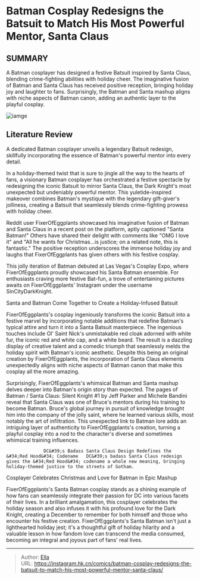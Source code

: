 # Batman Cosplay Redesigns the Batsuit to Match His Most Powerful Mentor, Santa Claus


## SUMMARY 



  A Batman cosplayer has designed a festive Batsuit inspired by Santa Claus, blending crime-fighting abilities with holiday cheer.   The imaginative fusion of Batman and Santa Claus has received positive reception, bringing holiday joy and laughter to fans.   Surprisingly, the Batman and Santa mashup aligns with niche aspects of Batman canon, adding an authentic layer to the playful cosplay.  

![iamge](https://static1.srcdn.com/wordpress/wp-content/uploads/2023/08/batman-and-santa-in-silent-knight-ben-oliver-comic-art.jpg)

## Literature Review

A dedicated Batman cosplayer unveils a legendary Batsuit redesign, skillfully incorporating the essence of Batman&#39;s powerful mentor into every detail.




In a holiday-themed twist that is sure to jingle all the way to the hearts of fans, a visionary Batman cosplayer has orchestrated a festive spectacle by redesigning the iconic Batsuit to mirror Santa Claus, the Dark Knight&#39;s most unexpected but undeniably powerful mentor. This yuletide-inspired makeover combines Batman&#39;s mystique with the legendary gift-giver&#39;s jolliness, creating a Batsuit that seamlessly blends crime-fighting prowess with holiday cheer.




Reddit user FixerOfEggplants showcased his imaginative fusion of Batman and Santa Claus in a recent post on the platform, aptly captioned &#34;Santa Batman!&#34; Others have shared their delight with comments like &#34;OMG I love it&#34; and &#34;All he wants for Christmas…is justice; on a related note, this is fantastic.&#34; The positive reception underscores the immense holiday joy and laughs that FixerOfEggplants has given others with his festive cosplay.


 

This jolly iteration of Batman debuted at Las Vegas&#39;s Cosplay Expo, where FixerOfEggplants proudly showcased his Santa Batman ensemble. For enthusiasts craving more festive Bat-fun, a trove of entertaining pictures awaits on FixerOfEggplants&#39; Instagram under the username SinCityDarkKnight.





 Santa and Batman Come Together to Create a Holiday-Infused Batsuit 
          

FixerOfEggplants&#39;s cosplay ingeniously transforms the iconic Batsuit into a festive marvel by incorporating notable additions that redefine Batman&#39;s typical attire and turn it into a Santa Batsuit masterpiece. The ingenious touches include Ol&#39; Saint Nick&#39;s unmistakable red cloak adorned with white fur, the iconic red and white cap, and a white beard. The result is a dazzling display of creative talent and a comedic triumph that seamlessly melds the holiday spirit with Batman&#39;s iconic aesthetic. Despite this being an original creation by FixerOfEggplants, the incorporation of Santa Claus elements unexpectedly aligns with niche aspects of Batman canon that make this cosplay all the more amazing.

Surprisingly, FixerOfEggplants&#39;s whimsical Batman and Santa mashup delves deeper into Batman&#39;s origin story than expected. The pages of Batman / Santa Claus: Silent Knight #1 by Jeff Parker and Michele Bandini reveal that Santa Claus was one of Bruce&#39;s mentors during his training to become Batman. Bruce&#39;s global journey in pursuit of knowledge brought him into the company of the jolly saint, where he learned various skills, most notably the art of infiltration. This unexpected link to Batman lore adds an intriguing layer of authenticity to FixerOfEggplants&#39;s creation, turning a playful cosplay into a nod to the character&#39;s diverse and sometimes whimsical training influences.




                  DC&#39;s Badass Santa Claus Design Redefines the &#34;Red Hood&#34; Codename   DC&#39;s badass Santa Claus redesign gives the &#34;Red Hood&#34; codename a whole new meaning, bringing holiday-themed justice to the streets of Gotham.   



 Cosplayer Celebrates Christmas and Love for Batman in Epic Mashup 


          

FixerOfEggplants&#39;s Santa Batman cosplay stands as a shining example of how fans can seamlessly integrate their passion for DC into various facets of their lives. In a brilliant amalgamation, this cosplayer celebrates the holiday season and also infuses it with his profound love for the Dark Knight, creating a December to remember for both himself and those who encounter his festive creation. FixerOfEggplants&#39;s Santa Batman isn&#39;t just a lighthearted holiday jest; it&#39;s a thoughtful gift of holiday hilarity and a valuable lesson in how fandom love can transcend the media consumed, becoming an integral and joyous part of fans&#39; real lives.






---

> Author: [Ella](https://instagram.hk.cn/)  
> URL: https://instagram.hk.cn/comics/batman-cosplay-redesigns-the-batsuit-to-match-his-most-powerful-mentor-santa-claus/  


